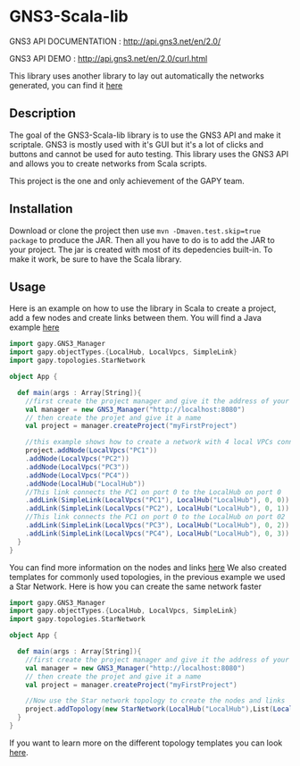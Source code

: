 # GNS3-Scala-lib

GNS3 API DOCUMENTATION : http://api.gns3.net/en/2.0/

GNS3 API DEMO : http://api.gns3.net/en/2.0/curl.html

This library uses another library to lay out automatically the networks generated, you can find it [here](https://github.com/rsimon/scala-force-layout)

## Description

The goal of the GNS3-Scala-lib library is to use the GNS3 API and make it scriptale. GNS3 is mostly used with it's GUI but it's a lot of clicks and buttons and cannot be used for auto testing. This library uses the GNS3 API and allows you to create networks from Scala scripts.

This project is the one and only achievement of the GAPY team.

## Installation

Download or clone the project then use `mvn -Dmaven.test.skip=true package` to produce the JAR. Then all you have to do is to add the JAR to your project. The jar is created with most of its depedencies built-in. To make it work, be sure to have the Scala library.

## Usage

Here is an example on how to use the library in Scala to create a project, add a few nodes and create links between them.
You will find a Java example [here](https://github.com/PierreMear/GNS3-Scala-lib/blob/master/java-example.md)

```scala
import gapy.GNS3_Manager
import gapy.objectTypes.{LocalHub, LocalVpcs, SimpleLink}
import gapy.topologies.StarNetwork

object App {

  def main(args : Array[String]){
    //first create the project manager and give it the address of your GNS3 server
    val manager = new GNS3_Manager("http://localhost:8080")
    // then create the projet and give it a name
    val project = manager.createProject("myFirstProject")

    //this example shows how to create a network with 4 local VPCs connected to a local hub
    project.addNode(LocalVpcs("PC1"))
    .addNode(LocalVpcs("PC2"))
    .addNode(LocalVpcs("PC3"))
    .addNode(LocalVpcs("PC4"))
    .addNode(LocalHub("LocalHub"))
    //This link connects the PC1 on port 0 to the LocalHub on port 0
    .addLink(SimpleLink(LocalVpcs("PC1"), LocalHub("LocalHub"), 0, 0))
    .addLink(SimpleLink(LocalVpcs("PC2"), LocalHub("LocalHub"), 0, 1))
    //This link connects the PC1 on port 0 to the LocalHub on port 02
    .addLink(SimpleLink(LocalVpcs("PC3"), LocalHub("LocalHub"), 0, 2))
    .addLink(SimpleLink(LocalVpcs("PC4"), LocalHub("LocalHub"), 0, 3))
  }
}
```
You can find more information on the nodes and links [here](https://github.com/PierreMear/GNS3-Scala-lib/blob/master/nodes.md)
We also created templates for commonly used topologies, in the previous example we used a Star Network. Here is how you can create the same network faster

```scala
import gapy.GNS3_Manager
import gapy.objectTypes.{LocalHub, LocalVpcs, SimpleLink}
import gapy.topologies.StarNetwork

object App {

  def main(args : Array[String]){
    //first create the project manager and give it the address of your GNS3 server
    val manager = new GNS3_Manager("http://localhost:8080")
    // then create the projet and give it a name
    val project = manager.createProject("myFirstProject")

    //Now use the Star network topology to create the nodes and links
    project.addTopology(new StarNetwork(LocalHub("LocalHub"),List(LocalVpcs("PC1"),LocalVpcs("PC2"),LocalVpcs("PC3"),LocalVpcs("PC4"))))
  }
}
```

If you want to learn more on the different topology templates you can look [here](https://github.com/PierreMear/GNS3-Scala-lib/blob/master/topologies-scala.md).
